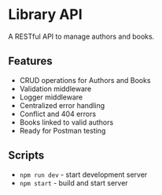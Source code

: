 # Library API

A RESTful API to manage authors and books.

## Features

- CRUD operations for Authors and Books
- Validation middleware
- Logger middleware
- Centralized error handling
- Conflict and 404 errors
- Books linked to valid authors
- Ready for Postman testing

## Scripts

- `npm run dev` - start development server
- `npm start` - build and start server